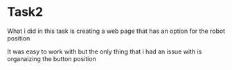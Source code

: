 # Task2

What i did in this task is creating a web page that has an option for the robot position 

It  was easy to work with but the only thing that i had an issue with is organaizing the button position


